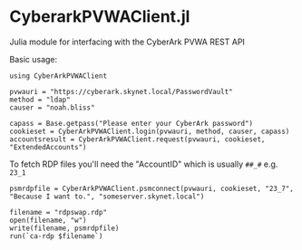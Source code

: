 # CyberarkPVWAClient.jl
Julia module for interfacing with the CyberArk PVWA REST API

Basic usage:  
```
using CyberArkPVWAClient

pvwauri = "https://cyberark.skynet.local/PasswordVault"
method = "ldap"
causer = "noah.bliss"

capass = Base.getpass("Please enter your CyberArk password")
cookieset = CyberArkPVWAClient.login(pvwauri, method, causer, capass)
accountsresult = CyberArkPVWAClient.request(pvwauri, cookieset, "ExtendedAccounts")
```

To fetch RDP files you'll need the "AccountID" which is usually `##_#` e.g. `23_1`

```
psmrdpfile = CyberArkPVWAClient.psmconnect(pvwauri, cookieset, "23_7", "Because I want to.", "someserver.skynet.local")

filename = "rdpswap.rdp"
open(filename, "w")
write(filename, psmrdpfile)
run(`ca-rdp $filename`)
```
